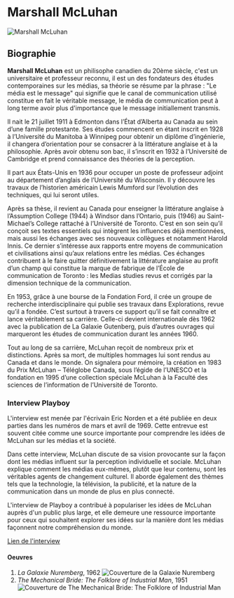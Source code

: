 # **Marshall McLuhan**

![Marshall McLuhan](https://www.babelio.com/users/AVT_Marshall-McLuhan_1490.jpeg)

## Biographie 

**Marshall McLuhan** est un philisophe canadien du 20ème siècle, c'est un universitaire et professeur reconnu, il est un des fondateurs des études contemporaines sur les médias, sa théorie se résume par la phrase : "Le média est le message" qui signifie que le canal de communication utilisé constitue en fait le véritable message, le média de communication peut à long terme avoir plus d'importance que le message initiallement transmis.

Il nait le 21 juillet 1911 à Edmonton dans l’État d’Alberta au Canada au sein d’une famille protestante. Ses études commencent en étant inscrit en 1928 à l’Université du Manitoba à Winnipeg pour obtenir un diplôme d’ingénierie, il changera d’orientation pour se consacrer à la littérature anglaise et à la philosophie. Après avoir obtenu son bac, il s’inscrit en 1932 à l’Université de Cambridge et prend connaissance des théories de la perception.

Il part aux États-Unis en 1936 pour occuper un poste de professeur adjoint au département d’anglais de l’Université du Wisconsin. Il y découvre les travaux de l’historien américain Lewis Mumford sur l’évolution des techniques, qui lui seront utiles.

Après sa thèse, il revient au Canada pour enseigner la littérature anglaise à l’Assumption College (1944) à Windsor dans l’Ontario, puis (1946) au Saint-Michael’s College rattaché à l’Université de Toronto. C’est en son sein qu’il conçoit ses textes essentiels qui intègrent les influences déjà mentionnées, mais aussi les échanges avec ses nouveaux collègues et notamment Harold Innis. Ce dernier s’intéresse aux rapports entre moyens de communication et civilisations ainsi qu’aux relations entre les médias. Ces échanges contribuent à le faire quitter définitivement la littérature anglaise au profit d’un champ qui constitue la marque de fabrique de l’École de communication de Toronto : les Medias studies revus et corrigés par la dimension technique de la communication.

En 1953, grâce à une bourse de la Fondation Ford, il crée un groupe de recherche interdisciplinaire qui publie ses travaux dans Explorations, revue qu’il a fondée. C’est surtout à travers ce support qu’il se fait connaître et lance véritablement sa carrière. Celle-ci devient internationale dès 1962 avec la publication de La Galaxie Gutenberg, puis d’autres ouvrages qui marqueront les études de communication durant les années 1960.

Tout au long de sa carrière, McLuhan reçoit de nombreux prix et distinctions. Après sa mort, de multiples hommages lui sont rendus au Canada et dans le monde. On signalera pour mémoire, la création en 1983 du Prix McLuhan – Téléglobe Canada, sous l’égide de l’UNESCO et la fondation en 1995 d’une collection spéciale McLuhan à la Faculté des sciences de l’information de l’Université de Toronto.

### Interview Playboy

L'interview est menée par l'écrivain Eric Norden et a été publiée en deux parties dans les numéros de mars et avril de 1969. Cette entrevue est souvent citée comme une source importante pour comprendre les idées de McLuhan sur les médias et la société.

Dans cette interview, McLuhan discute de sa vision provocante sur la façon dont les médias influent sur la perception individuelle et sociale. McLuhan explique comment les médias eux-mêmes, plutôt que leur contenu, sont les véritables agents de changement culturel. Il aborde également des thèmes tels que la technologie, la télévision, la publicité, et la nature de la communication dans un monde de plus en plus connecté.

L'interview de Playboy a contribué à populariser les idées de McLuhan auprès d'un public plus large, et elle demeure une ressource importante pour ceux qui souhaitent explorer ses idées sur la manière dont les médias façonnent notre compréhension du monde.

[Lien de l'interview](https://web.cs.ucdavis.edu/~rogaway/classes/188/spring07/mcluhan.pdf)

#### Oeuvres
1. *La Galaxie Nuremberg*, 1962 
![Couverture de la Galaxie Nuremberg](https://static.fnac-static.com/multimedia/Images/FR/NR/45/2f/01/77637/1507-1/tsp20160324093612/La-Galaxie-Gutenberg.jpg)
2. *The Mechanical Bride: The Folklore of Industrial Man*, 1951
![Couverture de The Mechanical Bride: The Folklore of Industrial Man](https://m.media-amazon.com/images/W/MEDIAX_792452-T2/images/I/61kbFhqlvtL._AC_UF1000,1000_QL80_.jpg)
